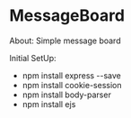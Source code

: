 # MessageBoard

About:
Simple message board

Initial SetUp:
- npm install express --save
- npm install cookie-session
- npm install body-parser
- npm install ejs
